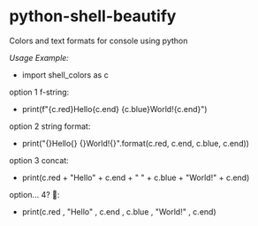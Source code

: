 # python-shell-beautify
Colors and text formats for console using python

_Usage Example:_

* import shell_colors as c

option 1 f-string:
* print(f"{c.red}Hello{c.end} {c.blue}World!{c.end}")

option 2 string format:
* print("{}Hello{} {}World!{}".format(c.red, c.end, c.blue, c.end))

option 3 concat:
* print(c.red + "Hello" + c.end + " " + c.blue + "World!" + c.end)

option... 4? 👀:
* print(c.red , "Hello" , c.end , c.blue , "World!" , c.end)

